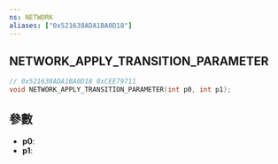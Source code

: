```yaml
---
ns: NETWORK
aliases: ["0x521638ADA1BA0D18"]
---
```

## NETWORK_APPLY_TRANSITION_PARAMETER

```c
// 0x521638ADA1BA0D18 0xCEE79711
void NETWORK_APPLY_TRANSITION_PARAMETER(int p0, int p1);
```


## 參數
* **p0**: 
* **p1**: 

